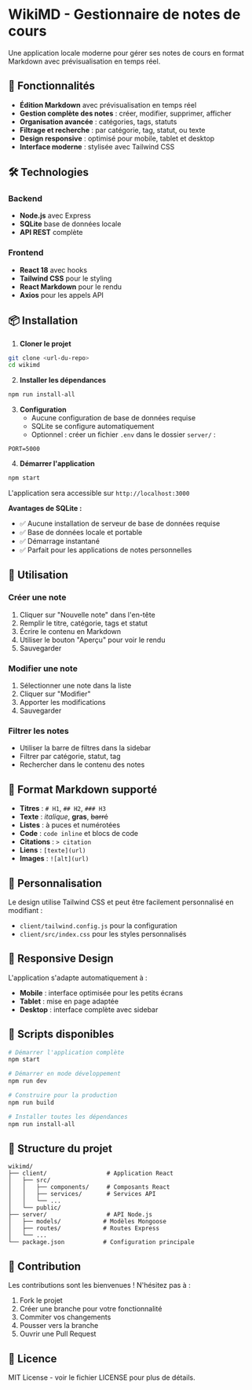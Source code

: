 # WikiMD - Gestionnaire de notes de cours

Une application locale moderne pour gérer ses notes de cours en format Markdown avec prévisualisation en temps réel.

## 🚀 Fonctionnalités

- **Édition Markdown** avec prévisualisation en temps réel
- **Gestion complète des notes** : créer, modifier, supprimer, afficher
- **Organisation avancée** : catégories, tags, statuts
- **Filtrage et recherche** : par catégorie, tag, statut, ou texte
- **Design responsive** : optimisé pour mobile, tablet et desktop
- **Interface moderne** : stylisée avec Tailwind CSS

## 🛠️ Technologies

### Backend
- **Node.js** avec Express
- **SQLite** base de données locale
- **API REST** complète

### Frontend
- **React 18** avec hooks
- **Tailwind CSS** pour le styling
- **React Markdown** pour le rendu
- **Axios** pour les appels API

## 📦 Installation

1. **Cloner le projet**
```bash
git clone <url-du-repo>
cd wikimd
```

2. **Installer les dépendances**
```bash
npm run install-all
```

3. **Configuration**
   - Aucune configuration de base de données requise
   - SQLite se configure automatiquement
   - Optionnel : créer un fichier `.env` dans le dossier `server/` :
```env
PORT=5000
```

4. **Démarrer l'application**
```bash
npm start
```

L'application sera accessible sur `http://localhost:3000`

**Avantages de SQLite :**
- ✅ Aucune installation de serveur de base de données requise
- ✅ Base de données locale et portable
- ✅ Démarrage instantané
- ✅ Parfait pour les applications de notes personnelles

## 🎯 Utilisation

### Créer une note
1. Cliquer sur "Nouvelle note" dans l'en-tête
2. Remplir le titre, catégorie, tags et statut
3. Écrire le contenu en Markdown
4. Utiliser le bouton "Aperçu" pour voir le rendu
5. Sauvegarder

### Modifier une note
1. Sélectionner une note dans la liste
2. Cliquer sur "Modifier"
3. Apporter les modifications
4. Sauvegarder

### Filtrer les notes
- Utiliser la barre de filtres dans la sidebar
- Filtrer par catégorie, statut, tag
- Rechercher dans le contenu des notes

## 📝 Format Markdown supporté

- **Titres** : `# H1`, `## H2`, `### H3`
- **Texte** : *italique*, **gras**, ~~barré~~
- **Listes** : à puces et numérotées
- **Code** : `code inline` et blocs de code
- **Citations** : `> citation`
- **Liens** : `[texte](url)`
- **Images** : `![alt](url)`

## 🎨 Personnalisation

Le design utilise Tailwind CSS et peut être facilement personnalisé en modifiant :
- `client/tailwind.config.js` pour la configuration
- `client/src/index.css` pour les styles personnalisés

## 📱 Responsive Design

L'application s'adapte automatiquement à :
- **Mobile** : interface optimisée pour les petits écrans
- **Tablet** : mise en page adaptée
- **Desktop** : interface complète avec sidebar

## 🔧 Scripts disponibles

```bash
# Démarrer l'application complète
npm start

# Démarrer en mode développement
npm run dev

# Construire pour la production
npm run build

# Installer toutes les dépendances
npm run install-all
```

## 📄 Structure du projet

```
wikimd/
├── client/                 # Application React
│   ├── src/
│   │   ├── components/     # Composants React
│   │   ├── services/       # Services API
│   │   └── ...
│   └── public/
├── server/                 # API Node.js
│   ├── models/            # Modèles Mongoose
│   ├── routes/            # Routes Express
│   └── ...
└── package.json           # Configuration principale
```

## 🤝 Contribution

Les contributions sont les bienvenues ! N'hésitez pas à :
1. Fork le projet
2. Créer une branche pour votre fonctionnalité
3. Commiter vos changements
4. Pousser vers la branche
5. Ouvrir une Pull Request

## 📄 Licence

MIT License - voir le fichier LICENSE pour plus de détails.
